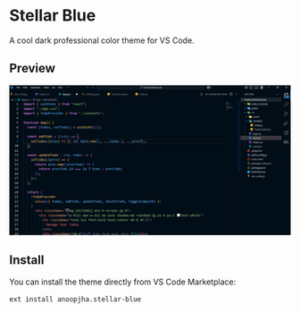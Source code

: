 # Stellar Blue

A cool dark professional color theme for VS Code.

## Preview

![Stellar Blue Preview](./screenshots/stellar-preview.png)

## Install

You can install the theme directly from VS Code Marketplace:

```bash
ext install anoopjha.stellar-blue
```
